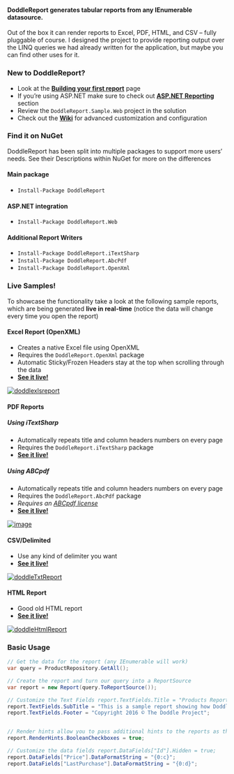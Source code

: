 #### DoddleReport generates tabular reports from any IEnumerable datasource.

Out of the box it can render reports to Excel, PDF, HTML, and CSV – fully pluggable of course. I designed the project to provide reporting output over the LINQ queries we had already written for the application, but maybe you can find other uses for it.

### New to DoddleReport?

*   Look at the **[Building your first report](https://github.com/matthidinger/DoddleReport/wiki/Building-your-first-report)** page
*   If you’re using ASP.NET make sure to check out **[ASP.NET Reporting](https://github.com/matthidinger/DoddleReport/wiki/ASP.NET-Reporting)** section
*   Review the ```DoddleReport.Sample.Web``` project in the solution
*   Check out the **[Wiki](https://github.com/matthidinger/DoddleReport/wiki/)** for advanced customization and configuration

### Find it on NuGet

DoddleReport has been split into multiple packages to support more users’ needs. See their Descriptions within NuGet for more on the differences

#### Main package
*   ```Install-Package DoddleReport```

#### ASP.NET integration
*   ```Install-Package DoddleReport.Web```

#### Additional Report Writers
*   ```Install-Package DoddleReport.iTextSharp```
*   ```Install-Package DoddleReport.AbcPdf```
*   ```Install-Package DoddleReport.OpenXml```

### Live Samples!

To showcase the functionality take a look at the following sample reports, which are being generated **live in real-time** (notice the data will change every time you open the report)

#### Excel Report (OpenXML)

*   Creates a native Excel file using OpenXML
*   Requires the ```DoddleReport.OpenXml``` package
*   Automatic Sticky/Frozen Headers stay at the top when scrolling through the data
*   [**See it live!**](http://doddlereport.azurewebsites.net/Doddle/ProductReport.xlsx)

[![doddlexlsreport](http://download.codeplex.com/download?ProjectName=doddlereport&DownloadId=204393 "doddlexlsreport")](http://download.codeplex.com/download?ProjectName=doddlereport&DownloadId=204392)


#### PDF Reports 

##### Using iTextSharp

*   Automatically repeats title and column headers numbers on every page
*   Requires the ```DoddleReport.iTextSharp``` package
*   [**See it live!**](http://doddlereport.azurewebsites.net/Doddle/productreport.pdf)

##### Using ABCpdf

*   Automatically repeats title and column headers numbers on every page
*   Requires the ```DoddleReport.AbcPdf``` package
*   _Requires an_ [_ABCpdf license_](http://www.websupergoo.com/products.htm#pd)
*   [**See it live!**](http://doddlereport.azurewebsites.net/AbcPdf/ProductReport.pdf)


[![image](http://download.codeplex.com/Download?ProjectName=doddlereport&DownloadId=310428 "image")](http://download.codeplex.com/Download?ProjectName=doddlereport&DownloadId=310427)


#### CSV/Delimited

*   Use any kind of delimiter you want
*   [**See it live!**](http://doddlereport.azurewebsites.net/Doddle/productreport.txt)

[![doddleTxtReport](http://download.codeplex.com/download?ProjectName=doddlereport&DownloadId=204395 "doddleTxtReport")](http://download.codeplex.com/download?ProjectName=doddlereport&DownloadId=204394)


#### HTML Report

*   Good old HTML report
*   [**See it live!**](http://doddlereport.azurewebsites.net/Doddle/productreport.html)

[![doddleHtmlReport](http://download.codeplex.com/download?ProjectName=doddlereport&DownloadId=204399 "doddleHtmlReport")](http://download.codeplex.com/download?ProjectName=doddlereport&DownloadId=204398)

### Basic Usage

```csharp
// Get the data for the report (any IEnumerable will work) 
var query = ProductRepository.GetAll();

// Create the report and turn our query into a ReportSource 
var report = new Report(query.ToReportSource());

// Customize the Text Fields report.TextFields.Title = "Products Report";
report.TextFields.SubTitle = "This is a sample report showing how Doddle Report works";
report.TextFields.Footer = "Copyright 2016 © The Doddle Project";


// Render hints allow you to pass additional hints to the reports as they are being rendered 
report.RenderHints.BooleanCheckboxes = true;

// Customize the data fields report.DataFields["Id"].Hidden = true;
report.DataFields["Price"].DataFormatString = "{0:c}";
report.DataFields["LastPurchase"].DataFormatString = "{0:d}";
```
